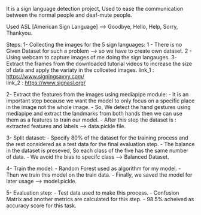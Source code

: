 It is a sign language detection project, Used to ease the communication between the normal people and deaf-mute people.

Used ASL [American Sign Language] --> Goodbye, Hello, Help, Sorry, Thankyou.

Steps: 
  1- Collecting the images for the 5 sign languages:
    1 - There is no Given Dataset for such a problem --> so we have to create own dataset.
    2 - Using webcam to capture images of me doing the sign langauges.
    3- Extract the frames from the downloaded tutorial videos to increase the size of data and apply the variaty in the collceted images.
      link_1 : https://www.signingsavvy.com/   
      link_2 : https://www.signasl.org/
  
  2- Extract the features from the images using mediapipe module:
    - It is an important step because we want the model to only focus on a specific place in the image not the whole image.
    - So, We detect the hand gestures using mediapipe and extract the landmarks from both hands then we can use them as a features to train our model.
    - After this step the dataset is : extracted features and labels --> data.pickle file.

  3- Split dataset:
    - Specify 80% of the dataset for the training process and the rest considered as a test data for the final evaluation step.
    - The balance in the dataset is preseved, So each class of the five has the same number of data.
    - We avoid the bias to specifc class --> Balanced Dataset.

  4- Train the model:
    - Random Forest used as algorithm for my model.
    - Then we train this model on the train data.
    - Finally, we saved the model for later usage --> model.pickle.

  5- Evaluation step:
    - Test data used to make this process.
    - Confusion Matrix and another metrics are calculated for this step.
    - 98.5% acheived as accuracy score for this task.

  
